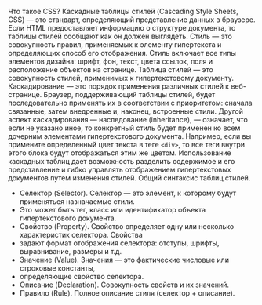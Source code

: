 Что такое CSS?
Каскадные таблицы стилей (Cascading Style Sheets, CSS) — это стандарт, определяющий представление
данных в браузере. Если HTML предоставляет информацию о структуре документа, то таблицы стилей
сообщают как он должен выглядеть.
Стиль — это совокупность правил, применяемых к элементу гипертекста и определяющих способ его
отображения. Стиль включает все типы элементов дизайна: шрифт, фон, текст, цвета ссылок, поля и
расположение объектов на странице.
Таблица стилей — это совокупность стилей, применимых к гипертекстовому документу.
Каскадирование — это порядок применения различных стилей к веб-странице. Браузер,
поддерживающий таблицы стилей, будет последовательно применять их в соответствии с приоритетом:
сначала связанные, затем внедренные и, наконец, встроенные стили. Другой аспект каскадирования —
наследование (inheritance), — означает, что если не указано иное, то конкретный стиль будет применен
ко всем дочерним элементами гипертекстового документа. Например, если вы примените определенный
цвет текста в теге `<div>`, то все теги внутри этого блока будут отображаться этим же цветом.
Использование каскадных таблиц дает возможность разделить содержимое и его представление и гибко
управлять отображением гипертекстовых документов путем изменения стилей.
Общий синтаксис таблиц стилей.
- Селектор (Selector). Селектор — это элемент, к которому будут применяться назначаемые стили.
- Это может быть тег, класс или идентификатор объекта гипертекстового документа.
- Свойство (Property). Свойство определяет одну или несколько характеристик селектора. Свойства
- задают формат отображения селектора: отступы, шрифты, выравнивание, размеры и т.д.
- Значение (Value). Значения — это фактические числовые или строковые константы,
- определяющие свойство селектора.
- Описание (Declaration). Совокупность свойств и их значений.
- Правило (Rule). Полное описание стиля (селектор + описание).